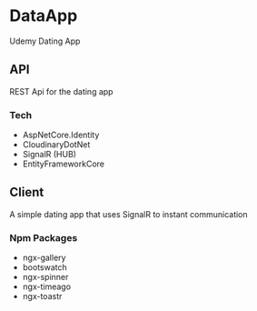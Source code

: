 # DataApp
Udemy Dating App

## API
REST Api for the dating app

### Tech
- AspNetCore.Identity
- CloudinaryDotNet
- SignalR (HUB)
- EntityFrameworkCore

## Client
A simple dating app that uses SignalR to instant communication

### Npm Packages
- ngx-gallery
- bootswatch
- ngx-spinner
- ngx-timeago
- ngx-toastr

